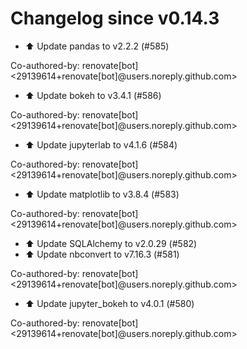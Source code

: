 # Changelog since v0.14.3
- ⬆️ Update pandas to v2.2.2 (#585)

Co-authored-by: renovate[bot] <29139614+renovate[bot]@users.noreply.github.com> 
- ⬆️ Update bokeh to v3.4.1 (#586)

Co-authored-by: renovate[bot] <29139614+renovate[bot]@users.noreply.github.com> 
- ⬆️ Update jupyterlab to v4.1.6 (#584)

Co-authored-by: renovate[bot] <29139614+renovate[bot]@users.noreply.github.com> 
- ⬆️ Update matplotlib to v3.8.4 (#583)

Co-authored-by: renovate[bot] <29139614+renovate[bot]@users.noreply.github.com> 
- ⬆️ Update SQLAlchemy to v2.0.29 (#582) 
- ⬆️ Update nbconvert to v7.16.3 (#581)

Co-authored-by: renovate[bot] <29139614+renovate[bot]@users.noreply.github.com> 
- ⬆️ Update jupyter_bokeh to v4.0.1 (#580)

Co-authored-by: renovate[bot] <29139614+renovate[bot]@users.noreply.github.com> 
